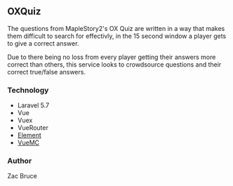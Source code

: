 ## OXQuiz
The questions from MapleStory2's OX Quiz are written in a way that makes
them difficult to search for effectivly, in the 15 second window a
player gets to give a correct answer.

Due to there being no loss from every player getting their answers more
correct than others, this service looks to crowdsource questions and
their correct true/false answers.

### Technology
* Laravel 5.7
* Vue
* Vuex
* VueRouter
* [Element](http://element.eleme.io/#/en-US)
* [VueMC](https://vuemc.io)

### Author
Zac Bruce
